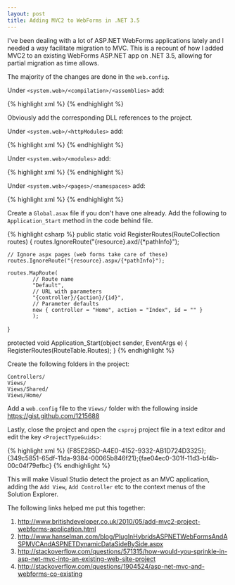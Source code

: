 ```yaml
---
layout: post
title: Adding MVC2 to WebForms in .NET 3.5
---
```


I've been dealing with a lot of ASP.NET WebForms applications lately and I needed a way facilitate migration to MVC. This is a recount of how I added MVC2 to an existing WebForms ASP.NET app on .NET 3.5, allowing for partial migration as time allows.

The majority of the changes are done in the `web.config`.

Under `<system.web>/<compilation>/<assemblies>` add: 

{% highlight xml %}
<add assembly="System.Core, Version=3.5.0.0, Culture=neutral, PublicKeyToken=B77A5C561934E089"/>
<add assembly="System.Web.Extensions, Version=3.5.0.0, Culture=neutral, PublicKeyToken=31BF3856AD364E35"/>
<add assembly="System.Web.Abstractions, Version=3.5.0.0, Culture=neutral, PublicKeyToken=31BF3856AD364E35"/>
<add assembly="System.Web.Routing, Version=3.5.0.0, Culture=neutral, PublicKeyToken=31BF3856AD364E35"/>
<add assembly="System.Web.Mvc, Version=2.0.0.0, Culture=neutral, PublicKeyToken=31BF3856AD364E35"/>
<add assembly="System.Data.Linq, Version=3.5.0.0, Culture=neutral, PublicKeyToken=B77A5C561934E089" />
<add assembly="System.Data.DataSetExtensions, Version=3.5.0.0, Culture=neutral, PublicKeyToken=B77A5C561934E089"/>
<add assembly="System.Xml.Linq, Version=3.5.0.0, Culture=neutral, PublicKeyToken=B77A5C561934E089"/>
{% endhighlight %}

Obviously add the corresponding DLL references to the project.

Under `<system.web>/<httpModules>` add: 

{% highlight xml %}
<add name="UrlRoutingModule" type="System.Web.Routing.UrlRoutingModule, System.Web.Routing, Version=3.5.0.0, Culture=neutral, PublicKeyToken=31BF3856AD364E35" />
{% endhighlight %}

Under `<system.web>/<modules>` add:

{% highlight xml %}
<modules runAllManagedModulesForAllRequests="true">
    <remove name="ScriptModule" />
    <remove name="UrlRoutingModule" />
    <add name="ScriptModule" preCondition="managedHandler" type="System.Web.Handlers.ScriptModule, System.Web.Extensions, Version=3.5.0.0, Culture=neutral, PublicKeyToken=31BF3856AD364E35"/>
    <add name="UrlRoutingModule" type="System.Web.Routing.UrlRoutingModule, System.Web.Routing, Version=3.5.0.0, Culture=neutral, PublicKeyToken=31BF3856AD364E35" />
</modules>
{% endhighlight %}

Under `<system.web>/<pages>/<namespaces>` add:

{% highlight xml %}
<add namespace="System.Web.Mvc"/>
<add namespace="System.Web.Mvc.Ajax"/>
<add namespace="System.Web.Mvc.Html"/>
<add namespace="System.Web.Routing"/>
{% endhighlight %}

Create a `Global.asax` file if you don't have one already. Add the following to `Application_Start` method in the code behind file.

{% highlight csharp %}
public static void RegisterRoutes(RouteCollection routes) {
    routes.IgnoreRoute("{resource}.axd/{*pathInfo}");

    // Ignore aspx pages (web forms take care of these)
    routes.IgnoreRoute("{resource}.aspx/{*pathInfo}");

    routes.MapRoute(
            // Route name
            "Default",
            // URL with parameters
            "{controller}/{action}/{id}",
            // Parameter defaults
            new { controller = "Home", action = "Index", id = "" }
            );
}

protected void Application_Start(object sender, EventArgs e) {
    RegisterRoutes(RouteTable.Routes);
}
{% endhighlight %}

Create the following folders in the project:

    Controllers/
    Views/
    Views/Shared/
    Views/Home/

Add a `web.config` file to the `Views/` folder with the following inside https://gist.github.com/1215688

Lastly, close the project and open the `csproj` project file in a text editor and edit the key `<ProjectTypeGuids>`:

{% highlight xml %}
    <ProjectTypeGuids>{F85E285D-A4E0-4152-9332-AB1D724D3325};{349c5851-65df-11da-9384-00065b846f21};{fae04ec0-301f-11d3-bf4b-00c04f79efbc}</ProjectTypeGuids>
{% endhighlight %}

This will make Visual Studio detect the project as an MVC application, adding the `Add View`, `Add Controller` etc to the context menus of the Solution Explorer.

The following links helped me put this together:

1. http://www.britishdeveloper.co.uk/2010/05/add-mvc2-project-webforms-application.html
2. http://www.hanselman.com/blog/PlugInHybridsASPNETWebFormsAndASPMVCAndASPNETDynamicDataSideBySide.aspx
3. http://stackoverflow.com/questions/571315/how-would-you-sprinkle-in-asp-net-mvc-into-an-existing-web-site-project
4. http://stackoverflow.com/questions/1904524/asp-net-mvc-and-webforms-co-existing
